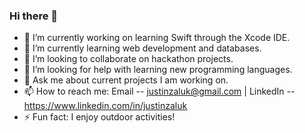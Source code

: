 ### Hi there 👋



- 🔭 I’m currently working on learning Swift through the Xcode IDE.
- 🌱 I’m currently learning web development and databases.
- 👯 I’m looking to collaborate on hackathon projects.
- 🤔 I’m looking for help with learning new programming languages.
- 💬 Ask me about current projects I am working on.
- 📫 How to reach me: Email -- justinzaluk@gmail.com | LinkedIn -- https://www.linkedin.com/in/justinzaluk
- ⚡ Fun fact: I enjoy outdoor activities!
